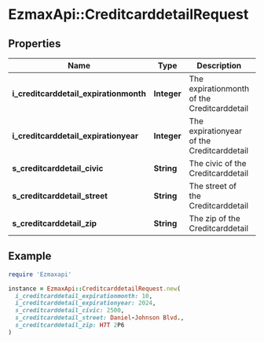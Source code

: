 # EzmaxApi::CreditcarddetailRequest

## Properties

| Name | Type | Description | Notes |
| ---- | ---- | ----------- | ----- |
| **i_creditcarddetail_expirationmonth** | **Integer** | The expirationmonth of the Creditcarddetail |  |
| **i_creditcarddetail_expirationyear** | **Integer** | The expirationyear of the Creditcarddetail |  |
| **s_creditcarddetail_civic** | **String** | The civic of the Creditcarddetail | [optional] |
| **s_creditcarddetail_street** | **String** | The street of the Creditcarddetail | [optional] |
| **s_creditcarddetail_zip** | **String** | The zip of the Creditcarddetail | [optional] |

## Example

```ruby
require 'Ezmaxapi'

instance = EzmaxApi::CreditcarddetailRequest.new(
  i_creditcarddetail_expirationmonth: 10,
  i_creditcarddetail_expirationyear: 2024,
  s_creditcarddetail_civic: 2500,
  s_creditcarddetail_street: Daniel-Johnson Blvd.,
  s_creditcarddetail_zip: H7T 2P6
)
```

